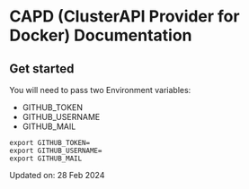 # CAPD (ClusterAPI Provider for Docker) Documentation

## Get started

You will need to pass two Environment variables:
- GITHUB_TOKEN
- GITHUB_USERNAME
- GITHUB_MAIL

```
export GITHUB_TOKEN=
export GITHUB_USERNAME=
export GITHUB_MAIL
```

Updated on: 28 Feb 2024